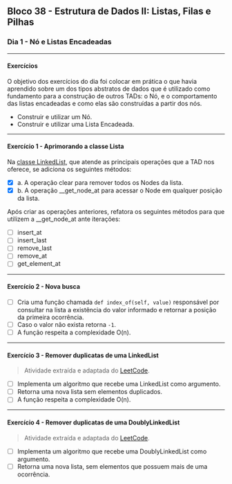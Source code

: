 ## Bloco 38 - Estrutura de Dados II: Listas, Filas e Pilhas

### Dia 1 -  Nó e Listas Encadeadas

---

#### Exercícios

O objetivo dos exercícios do dia foi colocar em prática o que havia aprendido sobre um dos tipos abstratos de dados que é utilizado como fundamento para a construção de outros TADs: o Nó, e o comportamento das listas encadeadas e como elas são construídas a partir dos nós.

- Construir e utilizar um Nó.
- Construir e utilizar uma Lista Encadeada.

---

#### Exercício 1 - Aprimorando a classe Lista

Na [classe LinkedList](./linked_list_content.py), que atende as principais operações que a TAD nos oferece, se adiciona os seguintes métodos:

- [x] a. A operação clear para remover todos os Nodes da lista.
- [x] b. A operação __get_node_at para acessar o Node em qualquer posição da lista.

Após criar as operações anteriores, refatora os seguintes métodos para que utilizem a __get_node_at ante iterações:

- [ ] insert_at
- [ ] insert_last
- [ ] remove_last
- [ ] remove_at
- [ ] get_element_at

---

#### Exercício 2 - Nova busca

- [ ] Cria uma função chamada `def index_of(self, value)` responsável por consultar na lista a existência do valor informado e retornar a posição da primeira ocorrência.
- [ ] Caso o valor não exista retorna `-1`.
- [ ] A função respeita a complexidade O(n).

---

#### Exercício 3 - Remover duplicatas de uma LinkedList

 > Atividade extraída e adaptada do [LeetCode](https://leetcode.com/problems/remove-duplicates-from-sorted-list/).

- [ ] Implementa um algoritmo que recebe uma LinkedList como argumento.
- [ ] Retorna uma nova lista sem elementos duplicados.
- [ ] A função respeita a complexidade O(n).

---

#### Exercício 4 - Remover duplicatas de uma DoublyLinkedList

> Atividade extraída e adaptada do [LeetCode](https://leetcode.com/problems/remove-duplicates-from-sorted-list-ii/).

- [ ] Implementa um algoritmo que recebe uma DoublyLinkedList como argumento.
- [ ] Retorna uma nova lista, sem elementos que possuem mais de uma ocorrência.
